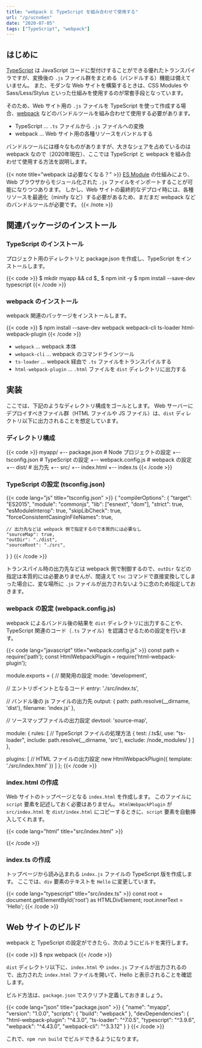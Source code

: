 ```yaml
---
title: "webpack と TypeScript を組み合わせて使用する"
url: "/p/ucnv6en"
date: "2020-07-05"
tags: ["TypeScript", "webpack"]
---
```


はじめに
----

[TypeScript](https://www.typescriptlang.org/) は JavaScript コードに型付けすることができる優れたトランスパイラですが、変換後の `.js` ファイル群をまとめる（バンドルする）機能は備えていません。
また、モダンな Web サイトを構築するときは、CSS Modules や Sass/Less/Stylus といった仕組みを使用するのが常套手段となっています。

そのため、Web サイト用の `.js` ファイルを TypeScript を使って作成する場合、[webpack](https://webpack.js.org/) などのバンドルツールを組み合わせて使用する必要があります。

- TypeScript ... `.ts` ファイルから `.js` ファイルへの変換
- webpack ... Web サイト用の各種リソースをバンドルする

バンドルツールには様々なものがありますが、大きなシェアを占めているのは webpack なので（2020年現在）、ここでは TypeScript と webpack を組み合わせて使用する方法を説明します。

{{< note title="webpack は必要なくなる？" >}}
[ES Module](https://ja.javascript.info/modules-intro) の仕組みにより、Web ブラウザからモジュール化された `.js` ファイルをインポートすることが可能になりつつあります。
しかし、Web サイトの最終的なデプロイ時には、各種リソースを最適化（minify など）する必要があるため、まだまだ webpack などのバンドルツールが必要です。
{{< /note >}}


関連パッケージのインストール
----

### TypeScript のインストール

プロジェクト用のディレクトリと package.json を作成し、TypeScript をインストールします。

{{< code >}}
$ mkdir myapp && cd $_
$ npm init -y
$ npm install --save-dev typescript
{{< /code >}}

### webpack のインストール

webpack 関連のパッケージをインストールします。

{{< code >}}
$ npm install --save-dev webpack webpack-cli ts-loader html-webpack-plugin
{{< /code >}}

- `webpack` ... webpack 本体
- `webpack-cli` ... webpack のコマンドラインツール
- `ts-loader` ... webpack 経由で `.ts` ファイルをトランスパイルする
- `html-webpack-plugin` ... `.html` ファイルを `dist` ディレクトリに出力する


実装
----

ここでは、下記のようなディレクトリ構成をゴールとします。
Web サーバーにデプロイすべきファイル群（HTML ファイルや JS ファイル）は、`dist` ディレクトリ以下に出力されることを想定しています。

### ディレクトリ構成

{{< code >}}
myapp/
  +-- package.json       # Node プロジェクトの設定
  +-- tsconfig.json      # TypeScript の設定
  +-- webpack.config.js  # webpack の設定
  +-- dist/              # 出力先
  +-- src/
        +-- index.html
        +-- index.ts
{{< /code >}}

### TypeScript の設定 (tsconfig.json)

{{< code lang="js" title="tsconfig.json" >}}
{
  "compilerOptions": {
    "target": "ES2015",
    "module": "commonjs",
    "lib": ["esnext", "dom"],
    "strict": true,
    "esModuleInterop": true,
    "skipLibCheck": true,
    "forceConsistentCasingInFileNames": true,

    // 出力先などは webpack 側で指定するので本質的には必要なし
    "sourceMap": true,
    "outDir": "./dist",
    "sourceRoot": "./src",
  }
}
{{< /code >}}

トランスパイル時の出力先などは webpack 側で制御するので、`outDir` などの指定は本質的には必要ありませんが、間違えて `tsc` コマンドで直接変換してしまった場合に、変な場所に `.js` ファイルが出力されないように念のため指定しておきます。

### webpack の設定 (webpack.config.js)

webpack によるバンドル後の結果を `dist` ディレクトリに出力することや、TypeScript 関連のコード（`.ts` ファイル）を認識させるための設定を行います。

{{< code lang="javascript" title="webpack.config.js" >}}
const path = require('path');
const HtmlWebpackPlugin = require('html-webpack-plugin');

module.exports = {
  // 開発用の設定
  mode: 'development',

  // エントリポイントとなるコード
  entry: './src/index.ts',

  // バンドル後の js ファイルの出力先
  output: {
    path: path.resolve(__dirname, 'dist'),
    filename: 'index.js'
  },

  // ソースマップファイルの出力設定
  devtool: 'source-map',

  module: {
    rules: [
      // TypeScript ファイルの処理方法
      {
        test: /\.ts$/,
        use: "ts-loader",
        include: path.resolve(__dirname, 'src'),
        exclude: /node_modules/
      }
    ]
  },

  plugins: [
    // HTML ファイルの出力設定
    new HtmlWebpackPlugin({
      template: './src/index.html'
    })
  ]
};
{{< /code >}}

### index.html の作成

Web サイトのトップページとなる `index.html` を作成します。
このファイルに `script` 要素を記述しておく必要はありません。
`HtmlWebpackPlugin` が `src/index.html` を `dist/index.html` にコピーするときに、`script` 要素を自動挿入してくれます。

{{< code lang="html" title="src/index.html" >}}
<!DOCTYPE html>
<html>
  <head>
    <meta charset="utf-8">
    <title>MyApp</title>
    <meta name="viewport" content="width=device-width, initial-scale=1"></head>
  <body>
    <div id="root"></div>
  </body>
</html>
{{< /code >}}

### index.ts の作成

トップページから読み込まれる `index.js` ファイルの TypeScript 版を作成します。
ここでは、`div` 要素のテキストを `Hello` に変更しています。

{{< code lang="typescript" title="src/index.ts" >}}
const root = document.getElementById('root') as HTMLDivElement;
root.innerText = 'Hello';
{{< /code >}}


Web サイトのビルド
----

webpack と TypeScript の設定ができたら、次のようにビルドを実行します。

{{< code >}}
$ npx webpack
{{< /code >}}

`dist` ディレクトリ以下に、`index.html` や `index.js` ファイルが出力されるので、出力された `index.html` ファイルを開いて、Hello と表示されることを確認します。

ビルド方法は、`package.json` でスクリプト定義しておきましょう。

{{< code lang="json" title="package.json" >}}
{
  "name": "myapp",
  "version": "1.0.0",
  "scripts": {
    "build": "webpack"
  },
  "devDependencies": {
    "html-webpack-plugin": "^4.3.0",
    "ts-loader": "^7.0.5",
    "typescript": "^3.9.6",
    "webpack": "^4.43.0",
    "webpack-cli": "^3.3.12"
  }
}
{{< /code >}}

これで、`npm run build` でビルドできるようになります。

